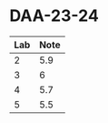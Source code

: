 # DAA-23-24

| Lab | Note |
|-----|------|
| 2   | 5.9    |
| 3   | 6    |
| 4   | 5.7    |
| 5   | 5.5  |
